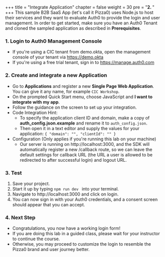 +++
title = "Integrate Application"
chapter = false
weight = 30
pre = "<b>2. </b>"
+++
This sample B2B SaaS App (let's call it Pizza0) uses Node.js to host their services and they want to evaluate Auth0 to provide the login and user management. In order to get started, make sure you have an Auth0 Tenant and cloned the sampled application as described in **Prerequisites**.

### 1. Login to Auth0 Management Console
- If you're using a CIC tenant from demo.okta, open the management console of your tenant via https://demo.okta
- If you're using a free trial tenant, sign in to https://manage.auth0.com

### 2. Create and integrate a new Application
- Go to **Applications** and register a new **Single Page Web Application**. You can give it any name, for example `CIC Workshop`.
- On the prompted Quick Start menu, choose JavaScript and **I want to integrate with my app**.
- Follow the guidance on the screen to set up your integration.
- Code Integration Hint:
    - To specify the application client ID and domain, make a copy of **auth_config.json.example** and rename it to `auth_config.json`.
    - Then open it in a text editor and supply the values for your application: `{ "domain": "", "clientId": "" }`
- Configuration (Only applies if you're running this lab on your machine)
    - Our server is running on http://localhost:3000, and the SDK will automatically register a new /callback route, so we can leave the default settings for callback URL (the URL a user is allowed to be redirected to after successful login) and logout URL.

### 3. Test
1. Save your project.
2. Start it up by typing `npm run dev ` into your terminal.
3. Navigate to http://localhost:3000 and click on login.
4. You can now sign in with your Auth0 credentials, and a consent screen should appear that you can accept.

### 4. Next Step
- Congratulations, you now have a working login form!
- If you are doing this lab in a guided class, please wait for your instructor to continue the course.
- Otherwise, you may proceed to customize the login to resemble the Pizza0 brand and user journey better.